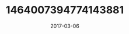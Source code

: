 ---
title: "1464007394774143881"
image: "2017-03-06 06.48.23 1464007394774143881_46248401"
date: "2017-03-06"
type: "photo"
---